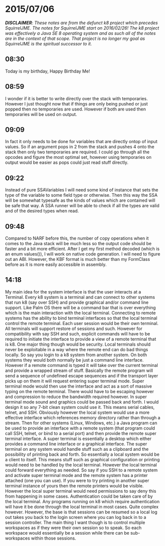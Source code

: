 # 2015/07/06

***DISCLAIMER***: _These notes are from the defunct k8 project which_
_precedes SquirrelJME. The notes for SquirrelJME start on 2016/02/26!_
_The k8 project was effectively a Java SE 8 operating system and as such_
_all of the notes are in the context of that scope. That project is no_
_longer my goal as SquirrelJME is the spiritual successor to it._

## 08:30

Today is my birthday, Happy Birthday Me!

## 08:59

I wonder if it is better to write directly over the stack with temporaries.
However I just thought now that if things are only being pushed or just popped
then no temporaries are used. However if both are used then temporaries will
be used on output.

## 09:09

In fact it only needs to be done for variables that are directly ontop of
input values. So if an argument pops in 2 from the stack and pushes 4 onto the
stack then only two temporaries are required. I could go through all the
opcodes and figure the most optimal set, however using temporaries on output
would be easier as pops could just read stuff directly.

## 09:22

Instead of pure SSAVariables I will need some kind of instance that sets the
type of the variable to some field type or otherwise. Then this way the SSA
will be somewhat typesafe as the kinds of values which are contained will be
safe that way. A SSA runner will be able to check if all the types are valid
and of the desired types when read.

## 09:48

Compared to NARF before this, the number of copy operations when it comes to
the Java stack will be much less so the output code should be faster and a bit
more efficient. After I get my first method decoded (which is an enum
values()), I will work on native code generation. I will need to figure out an
ABI. However, the KBF format is much better than my FormClass before as it is
more easily accessible in assembly.

## 14:18

My main idea for the system interface is that the user interacts at a
Terminal. Every k8 system is a terminal and can connect to other systems that
run k8 (say over SSH) and provide graphical and/or command line support. Like
Palm OS there will be a command bar that is over everything which is the main
interaction with the local terminal. Connecting to remote systems has the
ability to bind terminal interfaces so that the local terminal control the
remote terminal. Each user session would be their own terminal. All terminals
will support restore of sessions and such. However for compatibility with say
SSH and such, explicit commands will have to be required to initiate the
interface to provide a view of a remote terminal that is k8. One major thing
though would be security. Local terminals should never be exploitable in a way
where the remote end can do bad things locally. So say you login to a k8
system from another system. On both systems they would both normally be just a
command line interface. However if a remote command is typed it will take over
the current terminal and provide a wrapped stream of stuff. Basically the
remote program will send a sequence of undefined escape sequences and if the
transport layer picks up on them it will request entering super terminal mode.
Super terminal mode would then use the interface and act as a sort of massive
typing on the remote terminal. There would have to be escaping however and
compression to reduce the bandwidth required however. In super terminal mode
sound and graphics could be passed back and forth. I would design it so any
7-bit clean system could use it. This means serial cables, telnet, and SSH.
Obviously however the local system would use a more effective interface which
references memory directory rather than through a stream. Then for other
systems (Linux, Windows, etc.) a Java program can be used to provide an
interface with a remote system (that program could call SSH, telnet, or bind
to a serial port) and then provide the remote super terminal interface. A
super terminal is essentially a desktop which either provides a command line
interface or a graphical interface. The super terminal on any system would
handle stuff such as a clipboard and the possibility of printing back and
forth. So essentially a local system would be a client to itself. This means
stuff such as graphical configuration or printing would need to be handled by
the local terminal. However the local terminal could forward everything as
needed. So say if you SSH to a remote system and activate super terminal mode
and the remote system has a printer attached (one you can use). If you were to
try printing in another super terminal instance of yours then the remote
printers would be visible. However the local super terminal would need
permissions to say deny this from happening in some cases. Authentication
could be taken care of by the local terminal. Any programs running on k8 which
require authentication will have it be done through the local terminal in most
cases. Quite complex however. However, the base is that sessions can be
resumed so a local log out takes you back to the login screen where you can
log back in to a session controller. The main thing I want though is to
control multiple workspaces as if they were their own session so to speak. So
each workspace would essentially be a session while there can be sub-
workspaces within those sessions.

